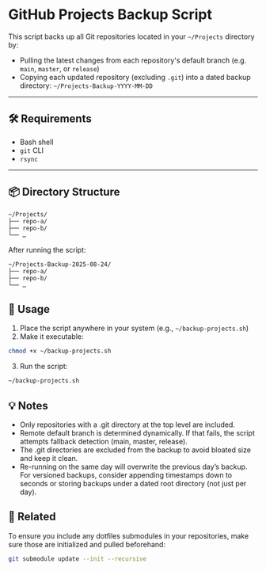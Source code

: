 # GitHub Projects Backup Script

This script backs up all Git repositories located in your `~/Projects` directory by:

- Pulling the latest changes from each repository's default branch (e.g. `main`, `master`, or `release`)
- Copying each updated repository (excluding `.git`) into a dated backup directory: `~/Projects-Backup-YYYY-MM-DD`

---

## 🛠 Requirements

- Bash shell
- `git` CLI
- `rsync`

---

## 📦 Directory Structure

```text
~/Projects/
├── repo-a/
├── repo-b/
└── …
```

After running the script:

```text
~/Projects-Backup-2025-08-24/
├── repo-a/
├── repo-b/
└── …
```

## 🚀 Usage

1. Place the script anywhere in your system (e.g., `~/backup-projects.sh`)
2. Make it executable:

```bash
chmod +x ~/backup-projects.sh
```

3. Run the script:

```bash
~/backup-projects.sh
```

## 💡 Notes

- Only repositories with a .git directory at the top level are included.
- Remote default branch is determined dynamically. If that fails, the script attempts fallback detection (main, master, release).
- The .git directories are excluded from the backup to avoid bloated size and keep it clean.
- Re-running on the same day will overwrite the previous day’s backup. For versioned backups, consider appending timestamps down to seconds or storing backups under a dated root directory (not just per day).

## 📂 Related

To ensure you include any dotfiles submodules in your repositories, make sure those are initialized and pulled beforehand:

```bash
git submodule update --init --recursive
```
